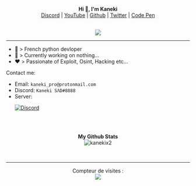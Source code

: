 <p align='center'>
  <b>Hi 👋, I'm Kaneki</b><br>
  <a href="https://discord.gg/bdUM6SbEpJ">Discord</a> |
  <a href="https://www.youtube.com/channel/UC-XII5SSqbMOF1UX3N0Gl8g">YouTube</a> |
  <a href="https://github.com/KanekiX2">Github</a> |
  <a href="https://twitter.com/Kaneki_Web">Twitter</a> |
  <a href="https://codepen.io/kanekix2">Code Pen</a>
</p>

<p align="center"><br>
  <a href="https://github.com/KanekiX2">
    <img src="https://discord.c99.nl/widget/theme-4/789071575420370975.png"/>
     </a>
</p>

--- 


- 🐍 > French python devloper
- 🔭 > Currently working on nothing...
- ❤️ > Passionate of Exploit, Osint, Hacking etc...


Contact me:
- Email: `kaneki_pro@protonmail.com`
- Discord: `Kaneki SΛD#8888`
- Server: <p><a href="https://discord.gg/bdUM6SbEpJ" target="_blank" rel="nofollow noopener"><img src="https://discordapp.com/api/guilds/814113746947538974/widget.png?style=banner2" alt="Discord" /></a></p>

<br><br>
<p align="center">
	<b>My Github Stats</b><br>
    <img align="center" src="https://github-readme-stats.vercel.app/api?username=kanekix2&show_icons=true&theme=synthwave&line_height=22" alt="kanekix2" />
</p>


<p>&nbsp;</p>    

---  

<p align="center"> 
  Compteur de visites :<br>
  <img src="https://profile-counter.glitch.me/KanekiX2/count.svg" />
</p>
